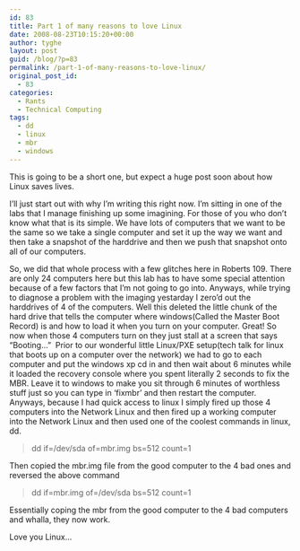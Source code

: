 ```yaml
---
id: 83
title: Part 1 of many reasons to love Linux
date: 2008-08-23T10:15:20+00:00
author: tyghe
layout: post
guid: /blog/?p=83
permalink: /part-1-of-many-reasons-to-love-linux/
original_post_id:
  - 83
categories:
  - Rants
  - Technical Computing
tags:
  - dd
  - linux
  - mbr
  - windows
---
```

This is going to be a short one, but expect a huge post soon about how Linux saves lives.

I&#8217;ll just start out with why I&#8217;m writing this right now. I&#8217;m sitting in one of the labs that I manage finishing up some imagining. For those of you who don&#8217;t know what that is its simple. We have lots of computers that we want to be the same so we take a single computer and set it up the way we want and then take a snapshot of the harddrive and then we push that snapshot onto all of our computers.

So, we did that whole process with a few glitches here in Roberts 109. There are only 24 computers here but this lab has to have some special attention because of a few factors that I&#8217;m not going to go into. Anyways, while trying to diagnose a problem with the imaging yestarday I zero&#8217;d out the harddrives of 4 of the computers. Well this deleted the little chunk of the hard drive that tells the computer where windows(Called the Master Boot Record) is and how to load it when you turn on your computer. Great! So now when those 4 computers turn on they just stall at a screen that says &#8220;Booting&#8230;&#8221;  Prior to our wonderful little Linux/PXE setup(tech talk for linux that boots up on a computer over the network) we had to go to each computer and put the windows xp cd in and then wait about 6 minutes while it loaded the recovery console where you spent literally 2 seconds to fix the MBR. Leave it to windows to make you sit through 6 minutes of worthless stuff just so you can type in &#8216;fixmbr&#8217; and then restart the computer. Anyways, because I had quick access to linux I simply fired up those 4 computers into the Network Linux and then fired up a working computer into the Network Linux and then used one of the coolest commands in linux, dd.

> dd if=/dev/sda of=mbr.img bs=512 count=1

Then copied the mbr.img file from the good computer to the 4 bad ones and reversed the above command

> dd if=mbr.img of=/dev/sda bs=512 count=1

Essentially coping the mbr from the good computer to the 4 bad computers and whalla, they now work.

Love you Linux&#8230;

